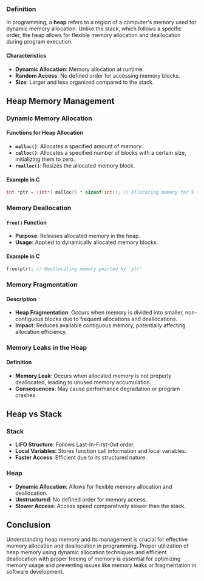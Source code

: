 

### Definition

In programming, a **heap** refers to a region of a computer's memory used for dynamic memory allocation. Unlike the stack, which follows a specific order, the heap allows for flexible memory allocation and deallocation during program execution.

#### Characteristics

- **Dynamic Allocation**: Memory allocation at runtime.
- **Random Access**: No defined order for accessing memory blocks.
- **Size**: Larger and less organized compared to the stack.

## Heap Memory Management

### Dynamic Memory Allocation

#### Functions for Heap Allocation

- **`malloc()`**: Allocates a specified amount of memory.
- **`calloc()`**: Allocates a specified number of blocks with a certain size, initializing them to zero.
- **`realloc()`**: Resizes the allocated memory block.

#### Example in C

```c
int *ptr = (int*) malloc(5 * sizeof(int)); // Allocating memory for 5 integers
```

### Memory Deallocation

#### `free()` Function

- **Purpose**: Releases allocated memory in the heap.
- **Usage**: Applied to dynamically allocated memory blocks.

#### Example in C

```c
free(ptr); // Deallocating memory pointed by 'ptr'
```

### Memory Fragmentation

#### Description

- **Heap Fragmentation**: Occurs when memory is divided into smaller, non-contiguous blocks due to frequent allocations and deallocations.
- **Impact**: Reduces available contiguous memory, potentially affecting allocation efficiency.

### Memory Leaks in the Heap

#### Definition

- **Memory Leak**: Occurs when allocated memory is not properly deallocated, leading to unused memory accumulation.
- **Consequences**: May cause performance degradation or program crashes.

## Heap vs Stack

### Stack

- **LIFO Structure**: Follows Last-In-First-Out order.
- **Local Variables**: Stores function call information and local variables.
- **Faster Access**: Efficient due to its structured nature.

### Heap

- **Dynamic Allocation**: Allows for flexible memory allocation and deallocation.
- **Unstructured**: No defined order for memory access.
- **Slower Access**: Access speed comparatively slower than the stack.

## Conclusion

Understanding heap memory and its management is crucial for effective memory allocation and deallocation in programming. Proper utilization of heap memory using dynamic allocation techniques and efficient deallocation with proper freeing of memory is essential for optimizing memory usage and preventing issues like memory leaks or fragmentation in software development.